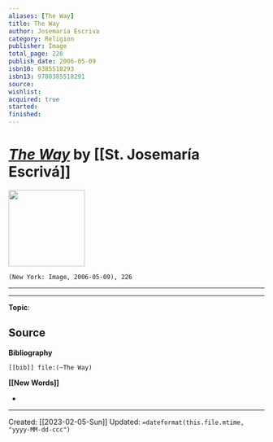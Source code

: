 ```yaml
---
aliases: [The Way]
title: The Way
author: Josemaria Escriva
category: Religion
publisher: Image
total_page: 226
publish_date: 2006-05-09
isbn10: 0385518293
isbn13: 9780385518291
source: 
wishlist: 
acquired: true
started: 
finished: 
---
```

# *[The Way]()* by [[St. Josemaría Escrivá]]

<img src="http://books.google.com/books/content?id=4d611QImAL0C&printsec=frontcover&img=1&zoom=1&edge=curl&source=gbs_api" width=150>

`(New York: Image, 2006-05-09), 226`



--- 
--- 
**Topic**: 

**Source**
- 

**Bibliography**

```query
[[bib]] file:(~The Way)
```
 

**[[New Words]]**

- 

---
Created: [[2023-02-05-Sun]]
Updated: `=dateformat(this.file.mtime, "yyyy-MM-dd-ccc")`